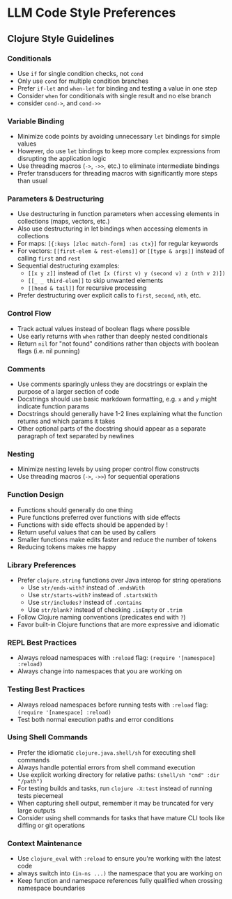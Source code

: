 # LLM Code Style Preferences

## Clojure Style Guidelines

### Conditionals
- Use `if` for single condition checks, not `cond`
- Only use `cond` for multiple condition branches
- Prefer `if-let` and `when-let` for binding and testing a value in one step
- Consider `when` for conditionals with single result and no else branch
- consider `cond->`, and `cond->>`

### Variable Binding
- Minimize code points by avoiding unnecessary `let` bindings for simple values
- However, do use `let` bindings to keep more complex expressions from disrupting the application logic
- Use threading macros (`->`, `->>`, etc.) to eliminate intermediate bindings
- Prefer transducers for threading macros with significantly more steps than usual

### Parameters & Destructuring
- Use destructuring in function parameters when accessing elements in collections (maps, vectors, etc.)
- Also use destructuring in let bindings when accessing elements in collections
- For maps: `[{:keys [zloc match-form] :as ctx}]` for regular keywords
- For vectors: `[[first-elem & rest-elems]]` or `[[type & args]]` instead of calling `first` and `rest`
- Sequential destructuring examples:
  - `[[x y z]]` instead of `(let [x (first v) y (second v) z (nth v 2)])`
  - `[[_ _ third-elem]]` to skip unwanted elements
  - `[[head & tail]]` for recursive processing
- Prefer destructuring over explicit calls to `first`, `second`, `nth`, etc.

### Control Flow
- Track actual values instead of boolean flags where possible
- Use early returns with `when` rather than deeply nested conditionals
- Return `nil` for "not found" conditions rather than objects with boolean flags (i.e. nil punning)

### Comments
- Use comments sparingly unless they are docstrings or explain the purpose of a larger section of code
- Docstrings should use basic markdown formatting, e.g. `x` and `y` might indicate function params
- Docstrings should generally have 1-2 lines explaining what the function returns and which params it takes
- Other optional parts of the docstring should appear as a separate paragraph of text separated by newlines

### Nesting
- Minimize nesting levels by using proper control flow constructs
- Use threading macros (`->`, `->>`) for sequential operations

### Function Design
- Functions should generally do one thing
- Pure functions preferred over functions with side effects
- Functions with side effects should be appended by !
- Return useful values that can be used by callers
- Smaller functions make edits faster and reduce the number of tokens
- Reducing tokens makes me happy

### Library Preferences
- Prefer `clojure.string` functions over Java interop for string operations
  - Use `str/ends-with?` instead of `.endsWith`
  - Use `str/starts-with?` instead of `.startsWith`
  - Use `str/includes?` instead of `.contains`
  - Use `str/blank?` instead of checking `.isEmpty` or `.trim`
- Follow Clojure naming conventions (predicates end with `?`)
- Favor built-in Clojure functions that are more expressive and idiomatic

### REPL Best Practices
- Always reload namespaces with `:reload` flag: `(require '[namespace] :reload)`
- Always change into namespaces that you are working on

### Testing Best Practices
- Always reload namespaces before running tests with `:reload` flag: `(require '[namespace] :reload)`
- Test both normal execution paths and error conditions

### Using Shell Commands
- Prefer the idiomatic `clojure.java.shell/sh` for executing shell commands
- Always handle potential errors from shell command execution
- Use explicit working directory for relative paths: `(shell/sh "cmd" :dir "/path")`
- For testing builds and tasks, run `clojure -X:test` instead of running tests piecemeal
- When capturing shell output, remember it may be truncated for very large outputs
- Consider using shell commands for tasks that have mature CLI tools like diffing or git operations

### Context Maintenance
- Use `clojure_eval` with `:reload` to ensure you're working with the latest code
- always switch into `(in-ns ...)` the namespace that you are working on
- Keep function and namespace references fully qualified when crossing namespace boundaries
